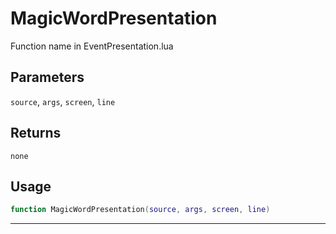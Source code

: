# MagicWordPresentation
Function name in EventPresentation.lua
## Parameters
`source`, `args`, `screen`, `line`
## Returns
`none`
## Usage
```lua
function MagicWordPresentation(source, args, screen, line)
```
---
